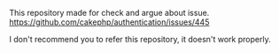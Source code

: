 This repository made for check and argue about issue.
https://github.com/cakephp/authentication/issues/445

I don't recommend you to refer this repository, it doesn't work properly.
